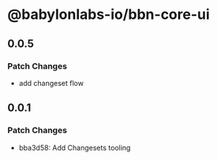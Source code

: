 # @babylonlabs-io/bbn-core-ui

## 0.0.5

### Patch Changes

- add changeset flow

## 0.0.1

### Patch Changes

- bba3d58: Add Changesets tooling
